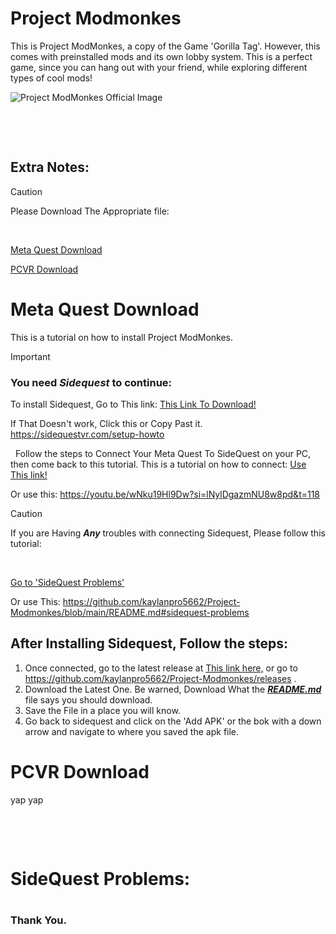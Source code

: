 # Project Modmonkes
This is Project ModMonkes, a copy of the Game 'Gorilla Tag'. However, this comes with preinstalled mods and its own lobby system. This is a perfect game, since you can hang out with your friend, while exploring different types of cool mods!


![Project ModMonkes Official Image](https://github.com/user-attachments/assets/c95a9bc7-715b-4beb-b9af-fca66f22115c)

 

 


## Extra Notes:
>[!CAUTION]
>Please Download The Appropriate file:
>
>
> 
>
>
> [Meta Quest Download](https://github.com/kaylanpro5662/Project-Modmonkes/blob/main/README.md#meta-quest-download)
> <!-- This is the Meta Quest Download. -->
>
> [PCVR Download](https://github.com/kaylanpro5662/Project-Modmonkes/blob/main/README.md#pcvr-download) <!-- This is The PCVR Downlaod. -->


# Meta Quest Download
This is a tutorial on how to install Project ModMonkes.

>[!IMPORTANT]
> ### You need **_Sidequest_** to continue:
> To install Sidequest, Go to This link:
> [This Link To Download!](https://sidequestvr.com/setup-howto)
>
> If That Doesn't work, Click this or Copy Past it.
> https://sidequestvr.com/setup-howto
>
> 
> Follow the steps to Connect Your Meta Quest To SideQuest on your PC, then come back to this tutorial. This is a tutorial on how to connect:
> [Use This link!](https://youtu.be/wNku19Hl9Dw?si=lNylDgazmNU8w8pd&t=118)
>
> Or use this:
> https://youtu.be/wNku19Hl9Dw?si=lNylDgazmNU8w8pd&t=118

>[!CAUTION]
> If you are Having **_Any_** troubles with connecting Sidequest, Please follow this tutorial:
>
> 
>
> [Go to 'SideQuest Problems'](https://github.com/kaylanpro5662/Project-Modmonkes/blob/main/README.md#sidequest-problems)
>
> Or use This: https://github.com/kaylanpro5662/Project-Modmonkes/blob/main/README.md#sidequest-problems


## After Installing Sidequest, Follow the steps:

1.  Once connected, go to the latest release at [This link here,](https://github.com/kaylanpro5662/Project-Modmonkes/releases) or go to https://github.com/kaylanpro5662/Project-Modmonkes/releases .
2.  Download the Latest One. Be warned, Download What the [**_README.md_**](https://github.com/kaylanpro5662/Project-Modmonkes/blob/main/README.md) file says you should download.
3.  Save the File in a place you will know.
4.  Go back to sidequest and click on the 'Add APK' or the bok with a down arrow and navigate to where you saved the apk file.





# PCVR Download
yap yap

 

 

# SideQuest Problems:
# <!-- This is the Heading. Im skibidi -->

### Thank You.
